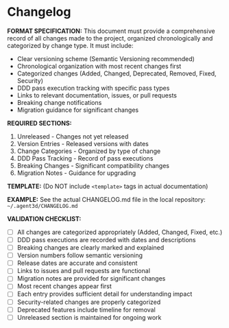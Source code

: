 # Changelog

**FORMAT SPECIFICATION:** This document must provide a comprehensive record of all changes made to the project, organized chronologically and categorized by change type. It must include:
- Clear versioning scheme (Semantic Versioning recommended)
- Chronological organization with most recent changes first
- Categorized changes (Added, Changed, Deprecated, Removed, Fixed, Security)
- DDD pass execution tracking with specific pass types
- Links to relevant documentation, issues, or pull requests
- Breaking change notifications
- Migration guidance for significant changes

**REQUIRED SECTIONS:**
1. Unreleased - Changes not yet released
2. Version Entries - Released versions with dates
3. Change Categories - Organized by type of change
4. DDD Pass Tracking - Record of pass executions
5. Breaking Changes - Significant compatibility changes
6. Migration Notes - Guidance for upgrading

**TEMPLATE:** (Do NOT include `<template>` tags in actual documentation)
<template>
# Changelog

All notable changes to this project will be documented in this file.

The format is based on [Keep a Changelog](https://keepachangelog.com/en/1.0.0/),
and this project adheres to [Semantic Versioning](https://semver.org/spec/v2.0.0.html).

## [Unreleased]

### Added
- {{new_feature_description}}
- {{new_component_description}}

### Changed
- {{modified_feature_description}}
- {{updated_behavior_description}}

### Deprecated
- {{deprecated_feature_description}}

### Removed
- {{removed_feature_description}}

### Fixed
- {{bug_fix_description}}
- {{issue_resolution_description}}

### Security
- {{security_improvement_description}}

### DDD Pass Executions
- **{{pass_date}}**: {{pass_type}} Pass - {{pass_description}}
- **{{pass_date}}**: {{pass_type}} Pass - {{pass_description}}

## [{{version}}] - {{release_date}}

### Added
- {{feature_description}} ([#{{issue_number}}]({{issue_link}}))
- {{component_description}} - {{detailed_explanation}}

### Changed
- **BREAKING**: {{breaking_change_description}}
- {{improvement_description}} ([#{{pr_number}}]({{pr_link}}))

### Fixed
- {{bug_description}} ([#{{issue_number}}]({{issue_link}}))

### DDD Pass Executions
- **{{pass_date}}**: Full Pass - {{comprehensive_update_description}}
- **{{pass_date}}**: Foundation Pass - {{foundation_changes}}
- **{{pass_date}}**: Documentation Pass - {{documentation_updates}}
- **{{pass_date}}**: Implementation Pass - {{implementation_changes}}
- **{{pass_date}}**: Testing Pass - {{testing_improvements}}
- **{{pass_date}}**: Refactoring Pass - {{refactoring_changes}}
- **{{pass_date}}**: Code Review Pass - {{review_outcomes}}
- **{{pass_date}}**: Synchronization Pass - {{sync_changes}}
- **{{pass_date}}**: Quality Pass - {{quality_improvements}}
- **{{pass_date}}**: Prune Pass - {{cleanup_actions}}
- **{{pass_date}}**: Reverse Pass - {{reverse_drift_fixes}}

### Migration Notes
- {{migration_instruction_1}}
- {{migration_instruction_2}}

## [{{previous_version}}] - {{previous_date}}

### Added
- {{previous_feature_description}}

### Changed
- {{previous_change_description}}

### Fixed
- {{previous_fix_description}}

### DDD Pass Executions
- **{{pass_date}}**: {{pass_type}} Pass - {{pass_description}}
</template>

**EXAMPLE:** See the actual CHANGELOG.md file in the local repository: `~/.agent3d/CHANGELOG.md`

**VALIDATION CHECKLIST:**
- [ ] All changes are categorized appropriately (Added, Changed, Fixed, etc.)
- [ ] DDD pass executions are recorded with dates and descriptions
- [ ] Breaking changes are clearly marked and explained
- [ ] Version numbers follow semantic versioning
- [ ] Release dates are accurate and consistent
- [ ] Links to issues and pull requests are functional
- [ ] Migration notes are provided for significant changes
- [ ] Most recent changes appear first
- [ ] Each entry provides sufficient detail for understanding impact
- [ ] Security-related changes are properly categorized
- [ ] Deprecated features include timeline for removal
- [ ] Unreleased section is maintained for ongoing work
